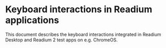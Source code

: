 # Keyboard interactions in Readium applications

This document describes the keyboard interactions integrated in Readium Desktop and Readium 2 test apps on e.g. ChromeOS.